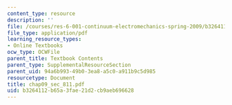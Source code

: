 ```yaml
---
content_type: resource
description: ''
file: /courses/res-6-001-continuum-electromechanics-spring-2009/b3264112b65a3fae21d2cb9aeb696628_chap09_sec_811.pdf
file_type: application/pdf
learning_resource_types:
- Online Textbooks
ocw_type: OCWFile
parent_title: Textbook Contents
parent_type: SupplementalResourceSection
parent_uid: 94a6b993-49b0-3ea8-a5c0-a911b9c5d985
resourcetype: Document
title: chap09_sec_811.pdf
uid: b3264112-b65a-3fae-21d2-cb9aeb696628
---
```

